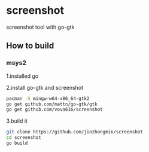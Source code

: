 # screenshot
screenshot tool with go-gtk
## How to build
### msys2
1.installed go

2.install go-gtk and screenshot

```  bash
pacman -S mingw-w64-x86_64-gtk2
go get github.com/mattn/go-gtk/gtk
go get github.com/vova616/screenshot
```

3.build it

``` bash
git clone https://github.com/jinzhongmin/screenshot
cd screenshot
go build
```

